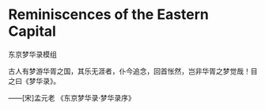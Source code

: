 # Reminiscences of the Eastern Capital

东京梦华录模组

古人有梦游华胥之国，其乐无涯者，仆今追念，回首怅然，岂非华胥之梦觉哉！目之曰《梦华录》。

——[宋]孟元老 《东京梦华录·梦华录序》
